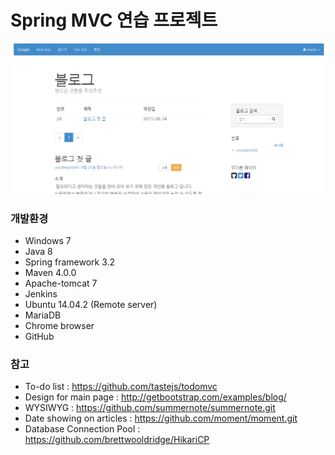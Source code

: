 # Spring MVC 연습 프로젝트

![alt tag](https://github.com/hhtt2000/spring/blob/master/blueberry/blog2015-08-24%2015%3B04%3B46.PNG)

### 개발환경
* Windows 7
* Java 8
* Spring framework 3.2
* Maven 4.0.0
* Apache-tomcat 7
* Jenkins
* Ubuntu 14.04.2 (Remote server)
* MariaDB
* Chrome browser
* GitHub

### 참고
* To-do list : https://github.com/tastejs/todomvc
* Design for main page : http://getbootstrap.com/examples/blog/
* WYSIWYG : https://github.com/summernote/summernote.git
* Date showing on articles : https://github.com/moment/moment.git
* Database Connection Pool : https://github.com/brettwooldridge/HikariCP
